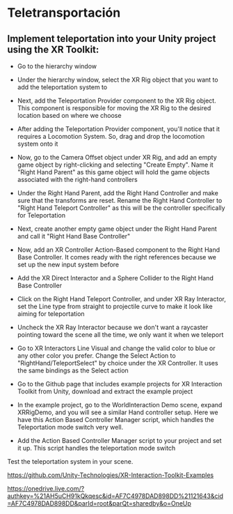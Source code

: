# Teletransportación


## Implement teleportation into your Unity project using the XR Toolkit:

* Go to the hierarchy window

* Under the hierarchy window, select the XR Rig object that you want to add the teleportation system to

* Next, add the Teleportation Provider component to the XR Rig object. This component is responsible for moving the XR Rig to the desired location based on where we choose

* After adding the Teleportation Provider component, you'll notice that it requires a Locomotion System. So, drag and drop the locomotion system onto it

* Now, go to the Camera Offset object under XR Rig, and add an empty game object by right-clicking and selecting "Create Empty". Name it "Right Hand Parent" as this game object will hold the game objects associated with the right-hand controllers

* Under the Right Hand Parent, add the Right Hand Controller and make sure that the transforms are reset.
Rename the Right Hand Controller to "Right Hand Teleport Controller" as this will be the controller specifically for Teleportation

* Next, create another empty game object under the Right Hand Parent and call it "Right Hand Base Controller"

* Now, add an XR Controller Action-Based component to the Right Hand Base Controller. It comes ready with the right references because we set up the new input system before

* Add the XR Direct Interactor and a Sphere Collider to the Right Hand Base Controller

* Click on the Right Hand Teleport Controller, and under XR Ray Interactor, set the Line type from straight to projectile curve to make it look like aiming for teleportation

* Uncheck the XR Ray Interactor because we don't want a raycaster pointing toward the scene all the time, we only want it when we teleport

* Go to XR Interactors Line Visual and change the valid color to blue or any other color you prefer.
Change the Select Action to "RightHand/TeleportSelect" by choice under the XR Controller. It uses the same bindings as the Select action


* Go to the Github page that includes example projects for XR Interaction Toolkit from Unity, download and extract the example project

* In the example project, go to the WorldInteraction Demo scene, expand XRRigDemo, and you will see a similar Hand controller setup. Here we have this Action Based Controller Manager script, which handles the Teleportation mode switch very well.

* Add the Action Based Controller Manager script to your project and set it up. This script handles the teleportation mode switch

Test the teleportation system in your scene.

https://github.com/Unity-Technologies/XR-Interaction-Toolkit-Examples

https://onedrive.live.com/?authkey=%21AH5uCH91kQkqesc&id=AF7C4978DAD898DD%21121643&cid=AF7C4978DAD898DD&parId=root&parQt=sharedby&o=OneUp


